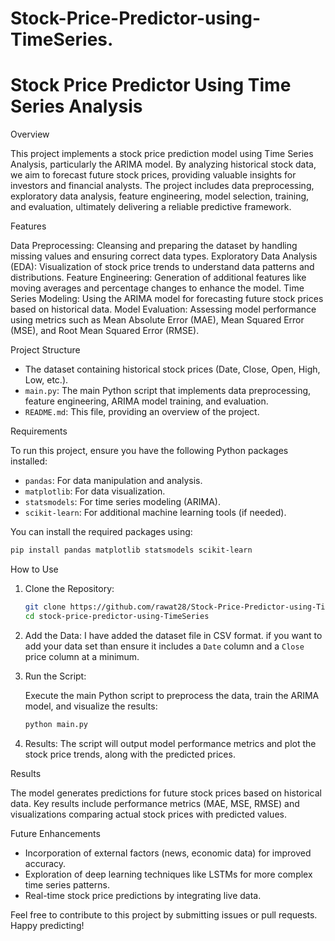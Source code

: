 # Stock-Price-Predictor-using-TimeSeries.
# Stock Price Predictor Using Time Series Analysis

Overview

This project implements a stock price prediction model using Time Series Analysis, particularly the ARIMA model. By analyzing historical stock data, we aim to forecast future stock prices, providing valuable insights for investors and financial analysts. The project includes data preprocessing, exploratory data analysis, feature engineering, model selection, training, and evaluation, ultimately delivering a reliable predictive framework.

Features

Data Preprocessing: Cleansing and preparing the dataset by handling missing values and ensuring correct data types.
Exploratory Data Analysis (EDA): Visualization of stock price trends to understand data patterns and distributions.
Feature Engineering: Generation of additional features like moving averages and percentage changes to enhance the model.
Time Series Modeling: Using the ARIMA model for forecasting future stock prices based on historical data.
Model Evaluation: Assessing model performance using metrics such as Mean Absolute Error (MAE), Mean Squared Error (MSE), and Root Mean Squared Error (RMSE).

Project Structure

- The dataset containing historical stock prices (Date, Close, Open, High, Low, etc.).
- `main.py`: The main Python script that implements data preprocessing, feature engineering, ARIMA model training, and evaluation.
- `README.md`: This file, providing an overview of the project.

Requirements

To run this project, ensure you have the following Python packages installed:

- `pandas`: For data manipulation and analysis.
- `matplotlib`: For data visualization.
- `statsmodels`: For time series modeling (ARIMA).
- `scikit-learn`: For additional machine learning tools (if needed).

You can install the required packages using:

```bash
pip install pandas matplotlib statsmodels scikit-learn
```

How to Use

1. Clone the Repository:

   ```bash
   git clone https://github.com/rawat28/Stock-Price-Predictor-using-TimeSeries.git
   cd stock-price-predictor-using-TimeSeries
   ```

2. Add the Data:
   I have added the dataset file in CSV format. if you want to add your data set than ensure it includes a `Date` column and a `Close` price column at a minimum.

3. Run the Script:

   Execute the main Python script to preprocess the data, train the ARIMA model, and visualize the results:

   ```bash
   python main.py
   ```

4. Results:
   The script will output model performance metrics and plot the stock price trends, along with the predicted prices.

Results

The model generates predictions for future stock prices based on historical data. Key results include performance metrics (MAE, MSE, RMSE) and visualizations comparing actual stock prices with predicted values.

Future Enhancements

- Incorporation of external factors (news, economic data) for improved accuracy.
- Exploration of deep learning techniques like LSTMs for more complex time series patterns.
- Real-time stock price predictions by integrating live data.



Feel free to contribute to this project by submitting issues or pull requests. Happy predicting!
